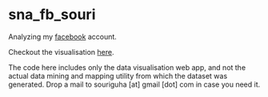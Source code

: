 sna_fb_souri
============

Analyzing my <a href="http://facebook.com/souriguha/">facebook</a> account.

Checkout the visualisation <a href="http://souriguha.github.com/sna_fb_souri/">here</a>.

The code here includes only the data visualisation web app, and not the actual data mining and mapping utility from which the dataset was generated. Drop a mail to souriguha [at] gmail [dot] com in case you need it.

